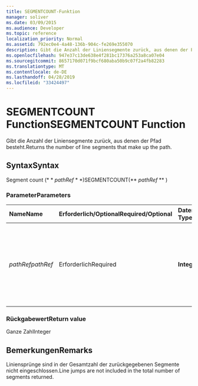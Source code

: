 ```yaml
---
title: SEGMENTCOUNT-Funktion
manager: soliver
ms.date: 03/09/2015
ms.audience: Developer
ms.topic: reference
localization_priority: Normal
ms.assetid: 792ec0e4-4a48-136b-904c-fe269e355070
description: Gibt die Anzahl der Liniensegmente zurück, aus denen der Pfad besteht.
ms.openlocfilehash: 947e37c13de638e4f281bc17376a253a8ca07e04
ms.sourcegitcommit: 8657170d071f9bcf680aba50b9c07f2a4fb82283
ms.translationtype: MT
ms.contentlocale: de-DE
ms.lasthandoff: 04/28/2019
ms.locfileid: "33424497"
---
```

# <a name="segmentcount-function"></a><span data-ttu-id="00a03-103">SEGMENTCOUNT Function</span><span class="sxs-lookup"><span data-stu-id="00a03-103">SEGMENTCOUNT Function</span></span>

<span data-ttu-id="00a03-104">Gibt die Anzahl der Liniensegmente zurück, aus denen der Pfad besteht.</span><span class="sxs-lookup"><span data-stu-id="00a03-104">Returns the number of line segments that make up the path.</span></span>
  
## <a name="syntax"></a><span data-ttu-id="00a03-105">Syntax</span><span class="sxs-lookup"><span data-stu-id="00a03-105">Syntax</span></span>

<span data-ttu-id="00a03-106">Segment count (\* \* *pathRef* \* \*)</span><span class="sxs-lookup"><span data-stu-id="00a03-106">SEGMENTCOUNT(\*\* *pathRef* \*\* )</span></span> 
  
### <a name="parameters"></a><span data-ttu-id="00a03-107">Parameter</span><span class="sxs-lookup"><span data-stu-id="00a03-107">Parameters</span></span>

|<span data-ttu-id="00a03-108">**Name**</span><span class="sxs-lookup"><span data-stu-id="00a03-108">**Name**</span></span>|<span data-ttu-id="00a03-109">**Erforderlich/Optional**</span><span class="sxs-lookup"><span data-stu-id="00a03-109">**Required/Optional**</span></span>|<span data-ttu-id="00a03-110">**Datentyp**</span><span class="sxs-lookup"><span data-stu-id="00a03-110">**Data Type**</span></span>|<span data-ttu-id="00a03-111">**Beschreibung**</span><span class="sxs-lookup"><span data-stu-id="00a03-111">**Description**</span></span>|
|:-----|:-----|:-----|:-----|
| <span data-ttu-id="00a03-112">_pathRef_</span><span class="sxs-lookup"><span data-stu-id="00a03-112">_pathRef_</span></span> <br/> |<span data-ttu-id="00a03-113">Erforderlich</span><span class="sxs-lookup"><span data-stu-id="00a03-113">Required</span></span>  <br/> |<span data-ttu-id="00a03-114">**Integer**</span><span class="sxs-lookup"><span data-stu-id="00a03-114">**Integer**</span></span> <br/> |<span data-ttu-id="00a03-115">Der Abschnitt "Geometrie", der den Pfad darstellt, angegeben mit einer Referenz auf die Zelle "Path" (z. B. Geometrie1.Path).</span><span class="sxs-lookup"><span data-stu-id="00a03-115">The Geometry section that represents the path, specified by a reference to Path cell (for example, Geometry1.Path).</span></span>  <br/> |
   
### <a name="return-value"></a><span data-ttu-id="00a03-116">Rückgabewert</span><span class="sxs-lookup"><span data-stu-id="00a03-116">Return value</span></span>

<span data-ttu-id="00a03-117">Ganze Zahl</span><span class="sxs-lookup"><span data-stu-id="00a03-117">Integer</span></span>
  
## <a name="remarks"></a><span data-ttu-id="00a03-118">Bemerkungen</span><span class="sxs-lookup"><span data-stu-id="00a03-118">Remarks</span></span>

<span data-ttu-id="00a03-119">Liniensprünge sind in der Gesamtzahl der zurückgegebenen Segmente nicht eingeschlossen.</span><span class="sxs-lookup"><span data-stu-id="00a03-119">Line jumps are not included in the total number of segments returned.</span></span>
  

